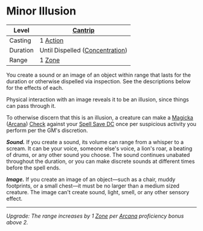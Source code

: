 # Minor Illusion

| Level    | [Cantrip]({Cantrips}.md)                            |
| -------- | --------------------------------------------------------------------- |
| Casting  | 1 [Action](../../../../Game%20Procedures/Core%20Procedures/Action.md) |
| Duration | Until Dispelled ([Concentration](../../Concentration.md))             |
| Range    | 1 [Zone](../../../../Game%20Procedures/Core%20Procedures/Zone.md)     |

You create a sound or an image of an object within range that lasts for the duration or otherwise dispelled via inspection. See the descriptions below for the effects of each.

Physical interaction with an image reveals it to be an illusion, since things can pass through it.

To otherwise discern that this is an illusion, a creature can make a [Magicka](../../../../Player%20Characters/Attributes/Magicka.md) ([Arcana](../../../../Player%20Characters/Skills/Primary%20Skills/Arcana.md)) [Check](../../../../Game%20Procedures/Core%20Procedures/Check.md) against your [Spell Save DC](../../../Spellcasting/Spell%20Save%20DC.md) once per suspicious activity you perform per the GM's discretion.

**_Sound._** If you create a sound, its volume can range from a whisper to a scream. It can be your voice, someone else's voice, a lion's roar, a beating of drums, or any other sound you choose. The sound continues unabated throughout the duration, or you can make discrete sounds at different times before the spell ends.

**_Image._** If you create an image of an object—such as a chair, muddy footprints, or a small chest—it must be no larger than a medium sized creature. The image can't create sound, light, smell, or any other sensory effect.

---
_Upgrade: The range increases by 1 [Zone](../../../../Game%20Procedures/Core%20Procedures/Zone.md) per [Arcana](../../../../Player%20Characters/Skills/Primary%20Skills/Arcana.md) proficiency bonus above 2._
